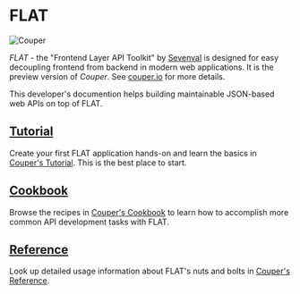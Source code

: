 # FLAT

![Couper](https://couper.io/assets/images/couper-logo.svg)

_FLAT_ - the "Frontend Layer API Toolkit" by [Sevenval](https://www.sevenval.com/) is designed
for easy decoupling frontend from backend in modern web applications. It is the
preview version of _Couper_. See [couper.io](https://couper.io/) for more
details.

This developer's documention helps building maintainable JSON-based web APIs
on top of FLAT.

## [Tutorial](tutorial/README.md)

Create your first FLAT application hands-on and learn the basics in [Couper's Tutorial](tutorial/README.md).
This is the best place to start.

## [Cookbook](cookbook/README.md)

Browse the recipes in [Couper's Cookbook](cookbook/README.md) to learn
how to accomplish more common API development tasks with FLAT.

## [Reference](reference/README.md)

Look up detailed usage information about FLAT's nuts and bolts in [Couper's Reference](reference/README.md).

